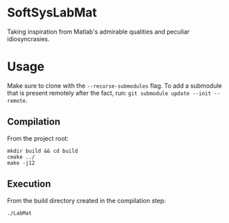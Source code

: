 # SoftSysLabMat

Taking inspiration from Matlab's admirable qualities and peculiar idiosyncrasies.

# Usage

Make sure to clone with the `--recurse-submodules` flag. To add a submodule that is present remotely after the fact, run: `git submodule update --init --remote`.

## Compilation

From the project root:

```
mkdir build && cd build
cmake ../
make -j12
```

## Execution

From the build directory created in the compilation step:

```
./LabMat
```

